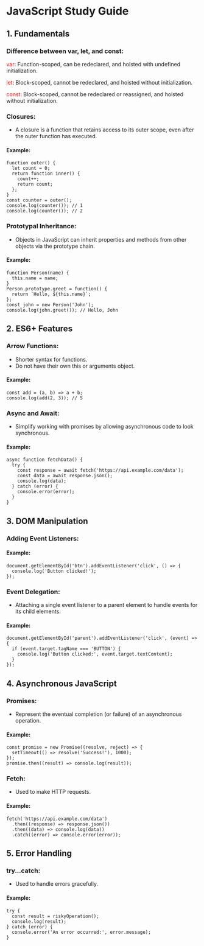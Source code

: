 <style>
r { color: Red }
o { color: Orange }
g { color: Green }
</style>

# JavaScript Study Guide

## 1. Fundamentals

### Difference between var, let, and const:

<r>var</r>: Function-scoped, can be redeclared, and hoisted with undefined initialization.

<r>let</r>: Block-scoped, cannot be redeclared, and hoisted without initialization.

<r>const</r>: Block-scoped, cannot be redeclared or reassigned, and hoisted without initialization.

### Closures:

* A closure is a function that retains access to its outer scope, even after the outer function has executed.

#### Example:

```
function outer() {
  let count = 0;
  return function inner() {
    count++;
    return count;
  };
}
const counter = outer();
console.log(counter()); // 1
console.log(counter()); // 2
```

### Prototypal Inheritance:

* Objects in JavaScript can inherit properties and methods from other objects via the prototype chain.

#### Example:
```
function Person(name) {
  this.name = name;
}
Person.prototype.greet = function() {
  return `Hello, ${this.name}`;
};
const john = new Person('John');
console.log(john.greet()); // Hello, John
```

## 2. ES6+ Features

### Arrow Functions:
* Shorter syntax for functions.
* Do not have their own this or arguments object.

#### Example:
```
const add = (a, b) => a + b;
console.log(add(2, 3)); // 5
```

### Async and Await:
* Simplify working with promises by allowing asynchronous code to look synchronous.

#### Example:
```
async function fetchData() {
  try {
    const response = await fetch('https://api.example.com/data');
    const data = await response.json();
    console.log(data);
  } catch (error) {
    console.error(error);
  }
}
```

## 3. DOM Manipulation

### Adding Event Listeners:

#### Example:
```
document.getElementById('btn').addEventListener('click', () => {
  console.log('Button clicked!');
});
```

### Event Delegation:
* Attaching a single event listener to a parent element to handle events for its child elements.

#### Example:
```
document.getElementById('parent').addEventListener('click', (event) => {
  if (event.target.tagName === 'BUTTON') {
    console.log('Button clicked:', event.target.textContent);
  }
});
```

## 4. Asynchronous JavaScript

### Promises:
* Represent the eventual completion (or failure) of an asynchronous operation.

#### Example:
```
const promise = new Promise((resolve, reject) => {
  setTimeout(() => resolve('Success!'), 1000);
});
promise.then((result) => console.log(result));
```

### Fetch:
* Used to make HTTP requests.

#### Example:
```
fetch('https://api.example.com/data')
  .then((response) => response.json())
  .then((data) => console.log(data))
  .catch((error) => console.error(error));
```

## 5. Error Handling

### try...catch:
* Used to handle errors gracefully.

#### Example:
```
try {
  const result = riskyOperation();
  console.log(result);
} catch (error) {
  console.error('An error occurred:', error.message);
}
```